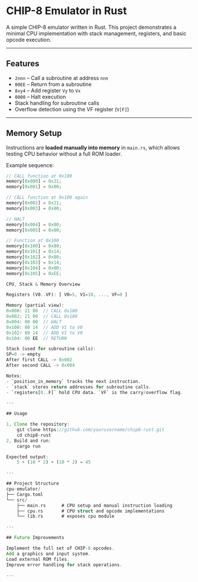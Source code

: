 # CHIP-8 Emulator in Rust

A simple CHIP-8 emulator written in Rust. This project demonstrates a minimal CPU
implementation with stack management, registers, and basic opcode execution.

---

## Features

- `2nnn` – Call a subroutine at address `nnn`
- `00EE` – Return from a subroutine
- `8xy4` – Add register `Vy` to `Vx`
- `0000` – Halt execution
- Stack handling for subroutine calls
- Overflow detection using the VF register (`V[F]`)

---

## Memory Setup

Instructions are **loaded manually into memory** in `main.rs`, which allows testing
CPU behavior without a full ROM loader.

Example sequence:

```rust
// CALL function at 0x100
memory[0x000] = 0x21;
memory[0x001] = 0x00;

// CALL function at 0x100 again
memory[0x002] = 0x21;
memory[0x003] = 0x00;

// HALT
memory[0x004] = 0x00;
memory[0x005] = 0x00;

// Function at 0x100
memory[0x100] = 0x80;
memory[0x101] = 0x14;
memory[0x102] = 0x80;
memory[0x103] = 0x14;
memory[0x104] = 0x00;
memory[0x105] = 0xEE;

CPU, Stack & Memory Overview

Registers (V0..VF): [ V0=5, V1=10, ..., VF=0 ]

Memory (partial view):
0x000: 21 00  // CALL 0x100
0x002: 21 00  // CALL 0x100
0x004: 00 00  // HALT
0x100: 80 14  // ADD V1 to V0
0x102: 80 14  // ADD V1 to V0
0x104: 00 EE  // RETURN

Stack (used for subroutine calls):
SP=0 -> empty
After first CALL -> 0x002
After second CALL -> 0x004

Notes:
- `position_in_memory` tracks the next instruction.
- `stack` stores return addresses for subroutine calls.
- `registers[0..F]` hold CPU data. `VF` is the carry/overflow flag.

---

## Usage

1, Clone the repository:
    git clone https://github.com/yourusername/chip8-rust.git
    cd chip8-rust
2, Build and run:
    cargo run

Expected output:
    5 + (10 * 2) + (10 * 2) = 45

---

## Project Structure
cpu-emulator/
├── Cargo.toml
└── src/
    ├── main.rs      # CPU setup and manual instruction loading
    ├── cpu.rs       # CPU struct and opcode implementations
    └── lib.rs       # exposes cpu module

---

## Future Improvements

Implement the full set of CHIP-8 opcodes.
Add a graphics and input system.
Load external ROM files.
Improve error handling for stack operations.

---